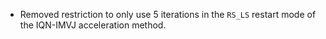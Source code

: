 - Removed restriction to only use 5 iterations in the `RS_LS` restart mode of the IQN-IMVJ acceleration method.
